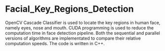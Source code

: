 # Facial_Key_Regions_Detection
OpenCV Cascade Classifier is used to locate the key regions
in human face, namely eyes, nose and mouth. CUDA programming is 
used to reduce the computation time in face detection pipeline.
Both the sequential and parallel versions of algorithms are 
implementated to compare their relative computation speeds.
The code is written in C++.
